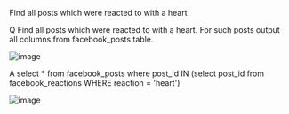 Find all posts which were reacted to with a heart

Q
Find all posts which were reacted to with a heart. For such posts output all columns from facebook_posts table.

![image](https://user-images.githubusercontent.com/50389985/227220224-6e3aa8aa-7074-4392-8bf7-c95913d34f71.png)

A
select * from facebook_posts
where post_id IN (select post_id from facebook_reactions WHERE reaction = 'heart')

![image](https://user-images.githubusercontent.com/50389985/227220316-c8244640-843e-4293-9b58-df7d9c88a4ed.png)
